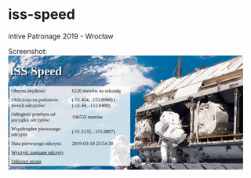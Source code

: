 # iss-speed
intive Patronage 2019 - Wrocław

Screenshot:
<img alt="iss speed webapp screenshot" src="img/iss_speed_screenshot.png" width="95%">
